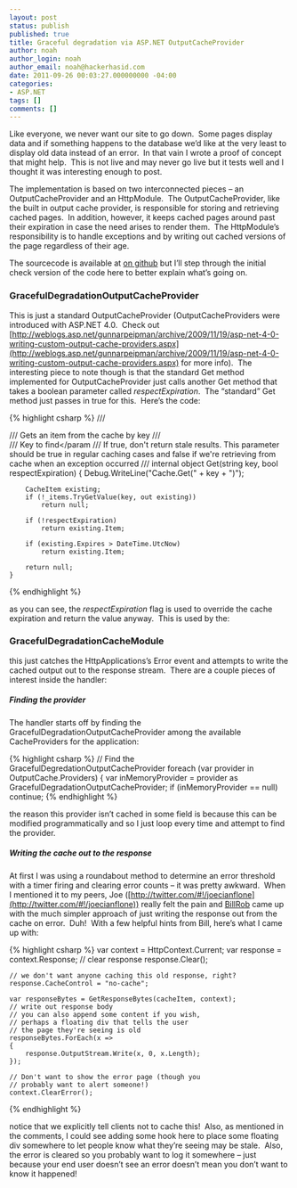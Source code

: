 ```yaml
---
layout: post
status: publish
published: true
title: Graceful degradation via ASP.NET OutputCacheProvider
author: noah
author_login: noah
author_email: noah@hackerhasid.com
date: 2011-09-26 00:03:27.000000000 -04:00
categories:
- ASP.NET
tags: []
comments: []
---
```


Like everyone, we never want our site to go down.  Some pages display data and if something happens to the database we’d like at the very least to display old data instead of an error.  In that vain I wrote a proof of concept that might help.  This is not live and may never go live but it tests well and I thought it was interesting enough to post.
  
The implementation is based on two interconnected pieces – an OutputCacheProvider and an HttpModule.  The OutputCacheProvider, like the built in output cache provider, is responsible for storing and retrieving cached pages.  In addition, however, it keeps cached pages around past their expiration in case the need arises to render them.  The HttpModule’s responsibility is to handle exceptions and by writing out cached versions of the page regardless of their age.
  
The sourcecode is available at [on github](https://github.com/hackerhasid/Graceful-Degradation-Cache-Provider) but I’ll step through the initial check version of the code here to better explain what’s going on.
  ### GracefulDegradationOutputCacheProvider
  
This is just a standard OutputCacheProvider (OutputCacheProviders were introduced with ASP.NET 4.0.  Check out [http://weblogs.asp.net/gunnarpeipman/archive/2009/11/19/asp-net-4-0-writing-custom-output-cache-providers.aspx](http://weblogs.asp.net/gunnarpeipman/archive/2009/11/19/asp-net-4-0-writing-custom-output-cache-providers.aspx) for more info).  The interesting piece to note though is that the standard Get method implemented for OutputCacheProvider just calls another Get method that takes a boolean parameter called _respectExpiration_.  The “standard” Get method just passes in true for this.  Here’s the code:

{% highlight csharp %}
    /// <summary>
    /// Gets an item from the cache by key
    /// </summary>
    /// <param name="key">Key to find</param
    /// <param name="respectExpiration">If true, don't return stale results.  This parameter should be true in regular caching cases and false if we're retrieving from cache when an exception occurred </param>
    /// <returns></returns>
    internal object Get(string key, bool respectExpiration)
    {
        Debug.WriteLine("Cache.Get(" + key + ")");

        CacheItem existing;
        if (!_items.TryGetValue(key, out existing))
            return null;

        if (!respectExpiration)
            return existing.Item;

        if (existing.Expires > DateTime.UtcNow)
            return existing.Item;

        return null;
    }
{% endhighlight %}

as you can see, the _respectExpiration_ flag is used to override the cache expiration and return the value anyway.  This is used by the:

### GracefulDegradationCacheModule


this just catches the HttpApplications’s Error event and attempts to write the cached output out to the response stream.  There are a couple pieces of interest inside the handler:

##### Finding the provider


The handler starts off by finding the GracefulDegradationOutputCacheProvider among the available CacheProviders for the application:

{% highlight csharp %}
    // Find the GracefulDegredationOutputCacheProvider
    foreach (var provider in OutputCache.Providers)
    {
        var inMemoryProvider = provider as GracefulDegradationOutputCacheProvider;
        if (inMemoryProvider == null)
            continue;
{% endhighlight %}

the reason this provider isn’t cached in some field is because this can be modified programmatically and so I just loop every time and attempt to find the provider.

##### Writing the cache out to the response


At first I was using a roundabout method to determine an error threshold with a timer firing and clearing error counts – it was pretty awkward.  When I mentioned it to my peers, Joe ([http://twitter.com/#!/joecianflone](http://twitter.com/#!/joecianflone)) really felt the pain and [BillRob](http://billrob.com/) came up with the much simpler approach of just writing the response out from the cache on error.  Duh!  With a few helpful hints from Bill, here’s what I came up with:

{% highlight csharp %}
    var context = HttpContext.Current;
    var response = context.Response;
    // clear response
    response.Clear();

    // we don't want anyone caching this old response, right?
    response.CacheControl = "no-cache";

    var responseBytes = GetResponseBytes(cacheItem, context);
    // write out response body
    // you can also append some content if you wish,
    // perhaps a floating div that tells the user
    // the page they're seeing is old
    responseBytes.ForEach(x => 
    {
        response.OutputStream.Write(x, 0, x.Length);
    });

    // Don't want to show the error page (though you
    // probably want to alert someone!)
    context.ClearError();
{% endhighlight %}

notice that we explicitly tell clients not to cache this!  Also, as mentioned in the comments, I could see adding some hook here to place some floating div somewhere to let people know what they’re seeing may be stale.  Also, the error is cleared so you probably want to log it somewhere – just because your end user doesn’t see an error doesn’t mean you don’t want to know it happened!

